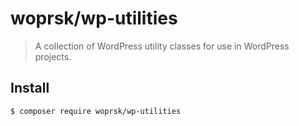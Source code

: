 # woprsk/wp-utilities

> A collection of WordPress utility classes for use in WordPress projects.

## Install

```sh
$ composer require woprsk/wp-utilities
```
